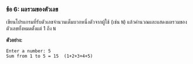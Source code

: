 ### ข้อ 6: ผลรวมของตัวเลข

เขียนโปรแกรมที่รับตัวเลขจำนวนเต็มบวกหนึ่งตัวจากผู้ใช้ (เช่น `N`) แล้วคำนวณและแสดงผลรวมของตัวเลขทั้งหมดตั้งแต่ 1 ถึง `N`

**ตัวอย่าง:**

```
Enter a number: 5
Sum from 1 to 5 = 15  (1+2+3+4+5)

```